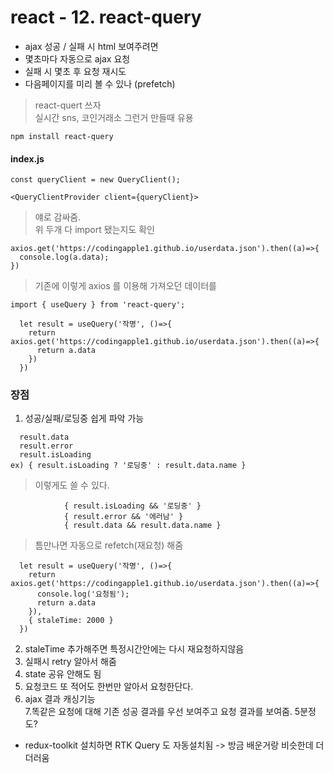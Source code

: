 react - 12. react-query
=======================

- ajax 성공 / 실패 시 html 보여주려면
- 몇초마다 자동으로 ajax 요청
- 실패 시 몇초 후 요청 재시도
- 다음페이지를 미리 볼 수 있나 (prefetch)
> react-quert 쓰자   
> 실시간 sns, 코인거래소 그런거 만들때 유용
```
npm install react-query
```

#### index.js
```
const queryClient = new QueryClient();
```
```
<QueryClientProvider client={queryClient}>
```
> 얘로 <App /> 감싸줌.   
> 위 두개 다 import 됐는지도 확인   
```
axios.get('https://codingapple1.github.io/userdata.json').then((a)=>{
  console.log(a.data);
})
```
> 기존에 이렇게 axios 를 이용해 가져오던 데이터를
```
import { useQuery } from 'react-query';

  let result = useQuery('작명', ()=>{
    return axios.get('https://codingapple1.github.io/userdata.json').then((a)=>{
      return a.data
    })
  })
```
### 장점
1. 성공/실패/로딩중 쉽게 파악 가능
```
  result.data
  result.error
  result.isLoading
ex) { result.isLoading ? '로딩중' : result.data.name }
```
> 이렇게도 쓸 수 있다. 
```
            { result.isLoading && '로딩중' }
            { result.error && '에러남' }
            { result.data && result.data.name }
```
> 틈만나면 자동으로 refetch(재요청) 해줌
```
  let result = useQuery('작명', ()=>{
    return axios.get('https://codingapple1.github.io/userdata.json').then((a)=>{
      console.log('요청됨');
      return a.data
    }), 
    { staleTime: 2000 }
  })
```
2. staleTime 추가해주면 특정시간안에는 다시 재요청하지않음   
3. 실패시 retry 알아서 해줌   
4. state 공유 안해도 됨   
5. 요청코드 또 적어도 한번만 알아서 요청한단다.   
6. ajax 결과 캐싱기능   
7.똑같은 요청에 대해 기존 성공 결과를 우선 보여주고 요청 결과를 보여줌. 5분정도?

* redux-toolkit 설치하면 RTK Query 도 자동설치됨 -> 방금 배운거랑 비슷한데 더 더러움
